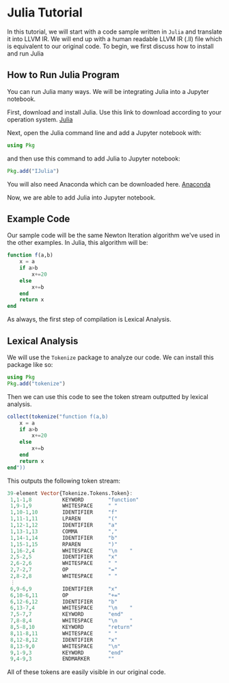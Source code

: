 # Julia Tutorial

In this tutorial, we will start with a code sample written in `Julia` and translate it into LLVM IR. We will end up with a human readable LLVM IR (.ll) file which is equivalent to our original code. To begin, we first discuss how to install and run Julia

## How to Run Julia Program

You can run Julia many ways. We will be integrating Julia into a Jupyter notebook.

First, download and install Julia. Use this link to download according to your operation system. [Julia](https://julialang.org/downloads/)

Next, open the Julia command line and add a Jupyter notebook with:

```julia
using Pkg
```

and then use this command to add Julia to Jupyter notebook:

```julia
Pkg.add("IJulia")
```

You will also need Anaconda which can be downloaded here. [Anaconda](https://www.anaconda.com/products/distribution)

Now, we are able to add Julia into Jupyter notebook.

## Example Code

Our sample code will be the same Newton Iteration algorithm we've used in the other examples. In Julia, this algorithm will be:

```julia
function f(a,b)
    x = a
    if a>b
        x+=20
    else
        x+=b
    end
    return x
end
```

As always, the first step of compilation is Lexical Analysis.

## Lexical Analysis

We will use the `Tokenize` package to analyze our code. We can install this package like so:

```julia
using Pkg
Pkg.add("tokenize")
```

Then we can use this code to see the token stream outputted by lexical analysis.

```julia
collect(tokenize("function f(a,b)
    x = a
    if a>b
        x+=20
    else
        x+=b
    end
    return x
end"))
```

This outputs the following token stream:

```julia
39-element Vector{Tokenize.Tokens.Token}:
 1,1-1,8          KEYWORD        "function"
 1,9-1,9          WHITESPACE     " "
 1,10-1,10        IDENTIFIER     "f"
 1,11-1,11        LPAREN         "("
 1,12-1,12        IDENTIFIER     "a"
 1,13-1,13        COMMA          ","
 1,14-1,14        IDENTIFIER     "b"
 1,15-1,15        RPAREN         ")"
 1,16-2,4         WHITESPACE     "\n    "
 2,5-2,5          IDENTIFIER     "x"
 2,6-2,6          WHITESPACE     " "
 2,7-2,7          OP             "="
 2,8-2,8          WHITESPACE     " "
 ⋮
 6,9-6,9          IDENTIFIER     "x"
 6,10-6,11        OP             "+="
 6,12-6,12        IDENTIFIER     "b"
 6,13-7,4         WHITESPACE     "\n    "
 7,5-7,7          KEYWORD        "end"
 7,8-8,4          WHITESPACE     "\n    "
 8,5-8,10         KEYWORD        "return"
 8,11-8,11        WHITESPACE     " "
 8,12-8,12        IDENTIFIER     "x"
 8,13-9,0         WHITESPACE     "\n"
 9,1-9,3          KEYWORD        "end"
 9,4-9,3          ENDMARKER      ""
 ```

All of these tokens are easily visible in our original code.
